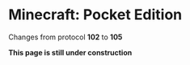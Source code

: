# Minecraft: Pocket Edition

Changes from protocol **102** to **105**

__This page is still under construction__
